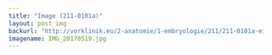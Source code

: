 ```yaml
---
title: "Image (211-0101a)"
layout: post_img
backurl: "http://vorklinik.eu/2-anatomie/1-embryologie/211/211-0101a-einfuehrung-embryo"
imagename: IMG_20170519.jpg
---
```

